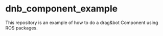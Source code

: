 # dnb_component_example
This repository is an example of how to do a drag&amp;bot Component using ROS packages.
